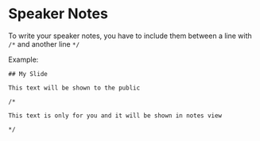 # Speaker Notes

To write your speaker notes, you have to include them between a line with `/*` and another line `*/`

Example:

```
## My Slide

This text will be shown to the public

/*

This text is only for you and it will be shown in notes view

*/
```
